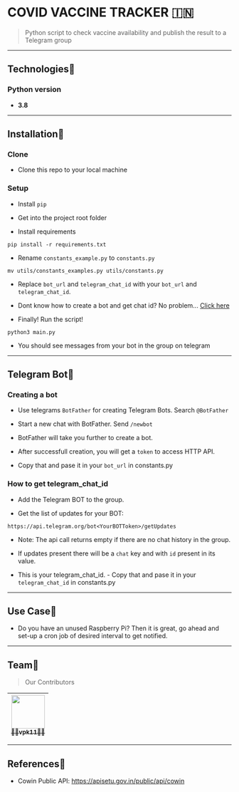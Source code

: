 # COVID VACCINE TRACKER 🇮🇳
> Python script to check vaccine availability and publish the result to a Telegram group

---

## Technologies🚀

### Python version
- **3.8**

---

## Installation🚀

### Clone
-  Clone this repo to your local machine

### Setup
- Install `pip`

- Get into the project root folder

- Install requirements
```shell
pip install -r requirements.txt
```

- Rename `constants_example.py` to `constants.py`
```shell
mv utils/constants_examples.py utils/constants.py
```

- Replace `bot_url` and `telegram_chat_id` with your `bot_url` and `telegram_chat_id`. 

- Dont know how to create a bot and get chat id? No problem... [Click here](#telegram-bot)


- Finally! Run the script!
```shell
python3 main.py
```

- You should see messages from your bot in the group on telegram

---

## Telegram Bot🚀

### Creating a bot
- Use telegrams `BotFather` for creating Telegram Bots. Search `@BotFather`

- Start a new chat with BotFather. Send `/newbot`

- BotFather will take you further to create a bot.

- After successfull creation, you will get a `token` to access HTTP API.

- Copy that and pase it in your `bot_url` in constants.py

### How to get telegram_chat_id
- Add the Telegram BOT to the group.

- Get the list of updates for your BOT:
```shell
https://api.telegram.org/bot<YourBOTToken>/getUpdates
```

- Note: The api call returns empty if there are no chat history in the group.

- If updates present there will be a `chat` key and with `id` present in its value.

- This is your telegram_chat_id. - Copy that and pase it in your `telegram_chat_id` in constants.py

---

## Use Case🚀
- Do you have an unused Raspberry Pi? Then it is great, go ahead and set-up a cron job of desired interval to get notified.

---

## Team🚀
> Our Contributors

<!-- prettier-ignore -->
| [<img src="https://avatars0.githubusercontent.com/u/16625110?s=200&u=5c59d8d73ba6850e98333d0149dc84a6fc196b14&v=3" width="75px;"/><br /><sub><b>👨‍💻vpk11👨‍💻</b></sub>](https://wwww.github.com/vpk11)<br /> |
| :---: |

---

## References🚀
 - Cowin Public API: https://apisetu.gov.in/public/api/cowin
